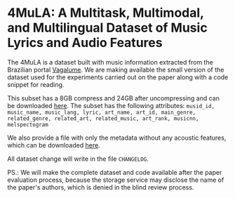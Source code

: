 # 4MuLA: A Multitask, Multimodal, and Multilingual Dataset of Music Lyrics and Audio Features
The 4MuLA is a dataset built with music information extracted from the Brazilian portal [Vagalume](http://api.vagalume.com.br/docs/).
We are making available the small version of the dataset used for the experiments carried out on the paper along with a code snippet for reading.

This subset has a 8GB compress and 24GB after uncompressing and can be downloaded [here](https://mega.nz/file/nSAmTYhB#us-BHkE8FlFF5WABQs0IeGxNWC_B2aF9TvLuiXkbCgI).
The subset has the following attributes:
`musid_id, music_name, music_lang, lyric, art_name, art_id, main_genre, related_genre, related_art, related_music, art_rank, musicnn, melspectogram`

We also provide a file with only the metadata without any acoustic features, which can be downloaded [here](https://mega.nz/file/eWpyQKyT#7uTZQ9djcH3kF5zgHdVQ3nqGgp38TDWQpDur-guWZcE).

All dataset change will write in the file `CHANGELOG`. 

PS.: We will make the complete dataset and code available after the paper evaluation process, because the storage service may disclose the name of the paper's authors, which is denied in the blind review process.

